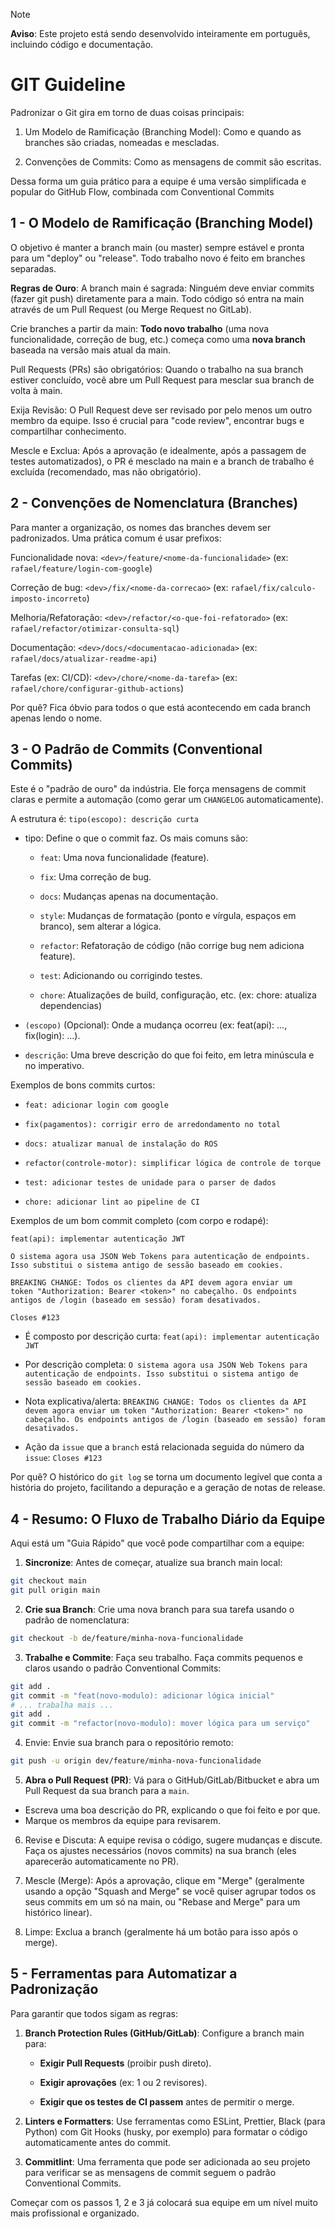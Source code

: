 
> [!NOTE]
> **Aviso**: Este projeto está sendo desenvolvido inteiramente em português, incluindo código e documentação.

# GIT Guideline

Padronizar o Git gira em torno de duas coisas principais:

1. Um Modelo de Ramificação (Branching Model): Como e quando as branches são criadas, nomeadas e mescladas.

2. Convenções de Commits: Como as mensagens de commit são escritas.

Dessa forma um guia prático para a equipe é uma versão simplificada e popular do GitHub Flow, combinada com Conventional Commits



## 1 - O Modelo de Ramificação (Branching Model)

O objetivo é manter a branch main (ou master) sempre estável e pronta para um "deploy" ou "release". Todo trabalho novo é feito em branches separadas.

**Regras de Ouro**:
A branch main é sagrada: Ninguém deve enviar commits (fazer git push) diretamente para a main. Todo código só entra na main através de um Pull Request (ou Merge Request no GitLab).

Crie branches a partir da main: **Todo novo trabalho** (uma nova funcionalidade, correção de bug, etc.) começa como uma **nova branch** baseada na versão mais atual da main.

Pull Requests (PRs) são obrigatórios: Quando o trabalho na sua branch estiver concluído, você abre um Pull Request para mesclar sua branch de volta à main.

Exija Revisão: O Pull Request deve ser revisado por pelo menos um outro membro da equipe. Isso é crucial para "code review", encontrar bugs e compartilhar conhecimento.

Mescle e Exclua: Após a aprovação (e idealmente, após a passagem de testes automatizados), o PR é mesclado na main e a branch de trabalho é excluída (recomendado, mas não obrigatório).


## 2 - Convenções de Nomenclatura (Branches)

Para manter a organização, os nomes das branches devem ser padronizados. Uma prática comum é usar prefixos:

Funcionalidade nova: ```<dev>/feature/<nome-da-funcionalidade>``` (ex: ```rafael/feature/login-com-google```)

Correção de bug: ```<dev>/fix/<nome-da-correcao>``` (ex: ```rafael/fix/calculo-imposto-incorreto```)

Melhoria/Refatoração: ```<dev>/refactor/<o-que-foi-refatorado>``` (ex: ```rafael/refactor/otimizar-consulta-sql```)

Documentação: ```<dev>/docs/<documentacao-adicionada>``` (ex: ```rafael/docs/atualizar-readme-api```)

Tarefas (ex: CI/CD): ```<dev>/chore/<nome-da-tarefa>``` (ex: ```rafael/chore/configurar-github-actions```)

Por quê? Fica óbvio para todos o que está acontecendo em cada branch apenas lendo o nome.



## 3 - O Padrão de Commits (Conventional Commits)

Este é o "padrão de ouro" da indústria. Ele força mensagens de commit claras e permite a automação (como gerar um ```CHANGELOG``` automaticamente).

A estrutura é: ```tipo(escopo): descrição curta```

* tipo: Define o que o commit faz. Os mais comuns são:

    * ```feat```: Uma nova funcionalidade (feature).

    * ```fix```: Uma correção de bug.

    * ```docs```: Mudanças apenas na documentação.

    * ```style```: Mudanças de formatação (ponto e vírgula, espaços em branco), sem alterar a lógica.

    * ```refactor```: Refatoração de código (não corrige bug nem adiciona feature).

    * ```test```: Adicionando ou corrigindo testes.

    * ```chore```: Atualizações de build, configuração, etc. (ex: chore: atualiza dependencias)

* ```(escopo)``` (Opcional): Onde a mudança ocorreu (ex: feat(api): ..., fix(login): ...).

* ```descrição```: Uma breve descrição do que foi feito, em letra minúscula e no imperativo.

Exemplos de bons commits curtos:

* ```feat: adicionar login com google```

* ```fix(pagamentos): corrigir erro de arredondamento no total```

* ```docs: atualizar manual de instalação do ROS```

* ```refactor(controle-motor): simplificar lógica de controle de torque```

* ```test: adicionar testes de unidade para o parser de dados```

* ```chore: adicionar lint ao pipeline de CI```


Exemplos de um bom commit completo (com corpo e rodapé):
```plaintext
feat(api): implementar autenticação JWT

O sistema agora usa JSON Web Tokens para autenticação de endpoints.
Isso substitui o sistema antigo de sessão baseado em cookies.

BREAKING CHANGE: Todos os clientes da API devem agora enviar um
token "Authorization: Bearer <token>" no cabeçalho. Os endpoints
antigos de /login (baseado em sessão) foram desativados.

Closes #123
```

* É composto por descrição curta: ```feat(api): implementar autenticação JWT```

* Por descrição completa: ```O sistema agora usa JSON Web Tokens para autenticação de endpoints.
Isso substitui o sistema antigo de sessão baseado em cookies.```

* Nota explicativa/alerta: ```BREAKING CHANGE: Todos os clientes da API devem agora enviar um
token "Authorization: Bearer <token>" no cabeçalho. Os endpoints
antigos de /login (baseado em sessão) foram desativados.```

* Ação da ```issue``` que a ```branch``` está relacionada seguida do número da ```issue```: ```Closes #123```


Por quê? O histórico do ```git log``` se torna um documento legível que conta a história do projeto, facilitando a depuração e a geração de notas de release.



## 4 - Resumo: O Fluxo de Trabalho Diário da Equipe
Aqui está um "Guia Rápido" que você pode compartilhar com a equipe:

1. **Sincronize**: Antes de começar, atualize sua branch main local:

```Bash
git checkout main
git pull origin main
```


2. **Crie sua Branch**: Crie uma nova branch para sua tarefa usando o padrão de nomenclatura:

```Bash
git checkout -b de/feature/minha-nova-funcionalidade
```


3. **Trabalhe e Commite**: Faça seu trabalho. Faça commits pequenos e claros usando o padrão Conventional Commits:

```Bash
git add .
git commit -m "feat(novo-modulo): adicionar lógica inicial"
# ... trabalha mais ...
git add .
git commit -m "refactor(novo-modulo): mover lógica para um serviço"
```



4. Envie: Envie sua branch para o repositório remoto:

```Bash
git push -u origin dev/feature/minha-nova-funcionalidade
```



5. **Abra o Pull Request (PR)**: Vá para o GitHub/GitLab/Bitbucket e abra um Pull Request da sua branch para a ```main```.

* Escreva uma boa descrição do PR, explicando o que foi feito e por que.
* Marque os membros da equipe para revisarem.

6. Revise e Discuta: A equipe revisa o código, sugere mudanças e discute. Faça os ajustes necessários (novos commits) na sua branch (eles aparecerão automaticamente no PR).

7. Mescle (Merge): Após a aprovação, clique em "Merge" (geralmente usando a opção "Squash and Merge" se você quiser agrupar todos os seus commits em um só na main, ou "Rebase and Merge" para um histórico linear).

8. Limpe: Exclua a branch (geralmente há um botão para isso após o merge).




## 5 - Ferramentas para Automatizar a Padronização

Para garantir que todos sigam as regras:

1. **Branch Protection Rules (GitHub/GitLab)**: Configure a branch main para:

    * **Exigir Pull Requests** (proibir push direto).

    * **Exigir aprovações** (ex: 1 ou 2 revisores).

    * **Exigir que os testes de CI passem** antes de permitir o merge.

2. **Linters e Formatters**: Use ferramentas como ESLint, Prettier, Black (para Python) com Git Hooks (husky, por exemplo) para formatar o código automaticamente antes do commit.

3. **Commitlint**: Uma ferramenta que pode ser adicionada ao seu projeto para verificar se as mensagens de commit seguem o padrão Conventional Commits.

Começar com os passos 1, 2 e 3 já colocará sua equipe em um nível muito mais profissional e organizado.


